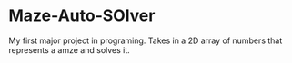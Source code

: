 # Maze-Auto-SOlver
My first major project in programing. Takes in a 2D array of numbers that represents a amze and solves it. 
